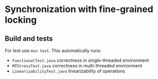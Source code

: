 # Synchronization with fine-grained locking
## Build and tests
For test use `mvn test`. This automatically runs:

* `FunctionalTest.java` correctness in single-threaded environment
* `MTStressTest.java` correctness in multi-threaded environment
* `LinearizabilityTest.java` linearizability of operations